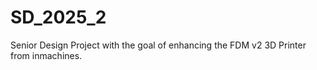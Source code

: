 # SD_2025_2
Senior Design Project with the goal of enhancing the FDM v2 3D Printer from inmachines.
